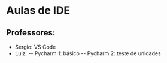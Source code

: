 # Aulas de IDE

## Professores:
- Sergio: VS Code
- Luiz: 
-- Pycharm 1: básico
-- Pycharm 2: teste de unidades
